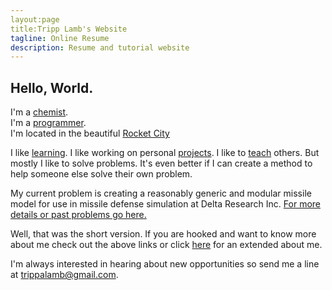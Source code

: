 ```yaml
---
layout:page
title:Tripp Lamb's Website
tagline: Online Resume
description: Resume and tutorial website
---
```


## Hello, World.

I'm a [chemist](https://trippalamb.github.io/chemist).  
I'm a [programmer](https://trippalamb.github.io/programmer).  
I'm located in the beautiful [Rocket City](https://en.wikipedia.org/wiki/Huntsville,_Alabama)

I like [learning](trippalamb.com/skills). I like working on personal [projects](https://github.com/trippalamb?tab=repositories). I like to [teach](https://trippalamb.github.io/tutorials) others. But mostly I like to solve problems. It's even better if I can create a method to help someone else solve their own problem.

My current problem is creating a reasonably generic and modular missile model for use in missile defense simulation at Delta Research Inc. [For more details or past problems go here.](https://trippalamb.github.io/problems) 

Well, that was the short version. If you are hooked and want to know more about me check out the above links or click [here](https://trippalamb.github.io/about) for an extended about me.

I'm always interested in hearing about new opportunities so send me a line at trippalamb@gmail.com.
